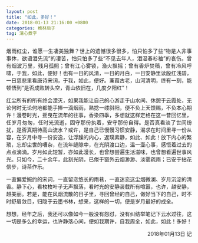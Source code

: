 ```yaml
---
layout: post
title: "如此，多好！"
date: 2018-01-13 21:16:00 +0800
categories: 樵林后子
tag: 清心煮字
---
```


  <p align="justify">烟雨红尘，谁愿一生凄美独舞？世上的遗憾很多很多，怕只怕多了些“物是人非事事休，欲语泪先流”的凄苦，怕只怕多了些“不见去年人，泪湿春衫袖”的哀伤。曾有烟波万里，残月孤照；曾有江心雾锁，渔火飘摇；曾有香炉焚稿，曾有冷风呼啸，于我，如此，便好！也有一日的风清，一日的月白，一日安静里读殷红浅碧，一日慈悲里看唐诗宋词，于我，如此，便好。蒹葭古老，山河清明，终有一刻，能顿悟到“是否成败转头空，青山依旧在，几度夕阳红”！</p>

  <p align="justify">红尘所有的所有终会湮灭，如果我能让自己的心游走于山水间、休憩于云霞处，无论何时无论何地都能手捧一滴烟雨，熟捻一缕斜阳，便不负上天馈赐，不负本心期许！漫卷时光，摇曳在流年的往事，香染四季，多想就这样定格在这一昔回忆里，任岁月匆匆，任时光流逝，固守那份执着，安守那份自得。是否真看淡了世间纷扰，是否真期待高山流水？或许，是自己已慢慢习惯安静，渴求在时间里寻一份从容，在岁月中寻一份安逸，让浮躁的内心，返璞素静，如此、如此！放下内心的繁琐，忘却尘世的嘈杂，在流年缝隙中，在光阴渡口边，温一壶心事，感悟着过去的点点滴滴。岁月如此短暂，亦如此漫长，也曾想尝遍生活滋味，也曾想看遍世事风光。只如今，二十余年，此刻光阴，已倦于窗外云烟渺渺、淡雾疏雨；已安于拈花信步，诗茶作乐。</p>

  <p align="justify">一直偏爱婉约的宋词，一直留恋悠长的雨巷，一直迷恋这尘烟微澜、岁月沉淀的清香。静下心，看枚枚叶子无声飘落，看时光的安静装载所有喧嚣，也许，越安静，越美丽。若是，能在风烟流散的日子里，寻回曾经的自己，做好当下的自己，时不时舒眉敛目，归隐于云墨书林，想来，这样的一切，便是岁月最好的成全。</p>

  <p align="justify">想想，经年之后，我还可以像如今一般没有怨怼，没有纠结举笔记下云水过往，这一切是多么的幸运，也许静落心间，便如我期许，自我周全，如此，如此！多好！</p>


<p align="right">2018年01月13日 记</p>
